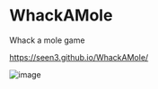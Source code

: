 # WhackAMole
Whack a mole game

https://seen3.github.io/WhackAMole/

![image](https://user-images.githubusercontent.com/63313585/174328717-53dbcac4-e5eb-406a-893f-a6aa52b99087.png)
